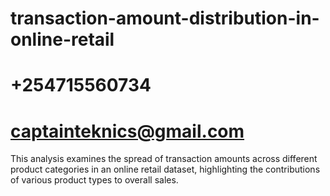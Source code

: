 # transaction-amount-distribution-in-online-retail
# +254715560734
# captainteknics@gmail.com
This analysis examines the spread of transaction amounts across different product categories in an online retail dataset, highlighting the contributions of various product types to overall sales.
